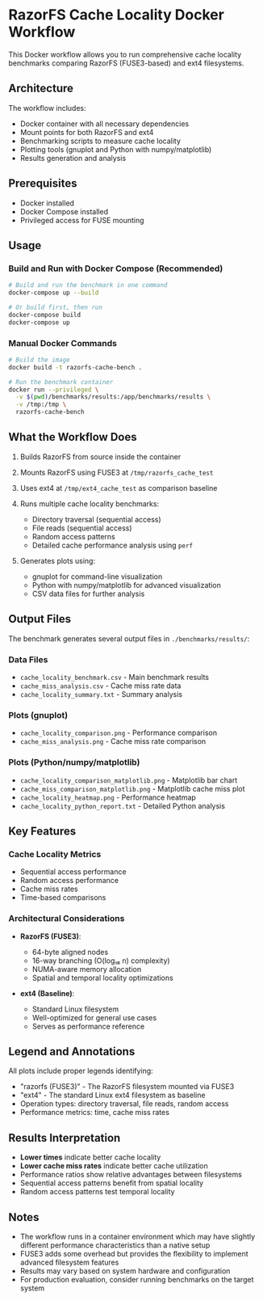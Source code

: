 # RazorFS Cache Locality Docker Workflow

This Docker workflow allows you to run comprehensive cache locality benchmarks comparing RazorFS (FUSE3-based) and ext4 filesystems.

## Architecture

The workflow includes:
- Docker container with all necessary dependencies
- Mount points for both RazorFS and ext4
- Benchmarking scripts to measure cache locality
- Plotting tools (gnuplot and Python with numpy/matplotlib)
- Results generation and analysis

## Prerequisites

- Docker installed
- Docker Compose installed
- Privileged access for FUSE mounting

## Usage

### Build and Run with Docker Compose (Recommended)

```bash
# Build and run the benchmark in one command
docker-compose up --build

# Or build first, then run
docker-compose build
docker-compose up
```

### Manual Docker Commands

```bash
# Build the image
docker build -t razorfs-cache-bench .

# Run the benchmark container
docker run --privileged \
  -v $(pwd)/benchmarks/results:/app/benchmarks/results \
  -v /tmp:/tmp \
  razorfs-cache-bench
```

## What the Workflow Does

1. Builds RazorFS from source inside the container
2. Mounts RazorFS using FUSE3 at `/tmp/razorfs_cache_test`
3. Uses ext4 at `/tmp/ext4_cache_test` as comparison baseline
4. Runs multiple cache locality benchmarks:
   - Directory traversal (sequential access)
   - File reads (sequential access)
   - Random access patterns
   - Detailed cache performance analysis using `perf`

5. Generates plots using:
   - gnuplot for command-line visualization
   - Python with numpy/matplotlib for advanced visualization
   - CSV data files for further analysis

## Output Files

The benchmark generates several output files in `./benchmarks/results/`:

### Data Files
- `cache_locality_benchmark.csv` - Main benchmark results
- `cache_miss_analysis.csv` - Cache miss rate data
- `cache_locality_summary.txt` - Summary analysis

### Plots (gnuplot)
- `cache_locality_comparison.png` - Performance comparison
- `cache_miss_analysis.png` - Cache miss rate comparison

### Plots (Python/numpy/matplotlib)
- `cache_locality_comparison_matplotlib.png` - Matplotlib bar chart
- `cache_miss_comparison_matplotlib.png` - Matplotlib cache miss plot
- `cache_locality_heatmap.png` - Performance heatmap
- `cache_locality_python_report.txt` - Detailed Python analysis

## Key Features

### Cache Locality Metrics
- Sequential access performance
- Random access performance
- Cache miss rates
- Time-based comparisons

### Architectural Considerations
- **RazorFS (FUSE3)**: 
  - 64-byte aligned nodes
  - 16-way branching (O(log₁₆ n) complexity)
  - NUMA-aware memory allocation
  - Spatial and temporal locality optimizations

- **ext4 (Baseline)**:
  - Standard Linux filesystem
  - Well-optimized for general use cases
  - Serves as performance reference

## Legend and Annotations

All plots include proper legends identifying:
- "razorfs (FUSE3)" - The RazorFS filesystem mounted via FUSE3
- "ext4" - The standard Linux ext4 filesystem as baseline
- Operation types: directory traversal, file reads, random access
- Performance metrics: time, cache miss rates

## Results Interpretation

- **Lower times** indicate better cache locality
- **Lower cache miss rates** indicate better cache utilization
- Performance ratios show relative advantages between filesystems
- Sequential access patterns benefit from spatial locality
- Random access patterns test temporal locality

## Notes

- The workflow runs in a container environment which may have slightly different performance characteristics than a native setup
- FUSE3 adds some overhead but provides the flexibility to implement advanced filesystem features
- Results may vary based on system hardware and configuration
- For production evaluation, consider running benchmarks on the target system